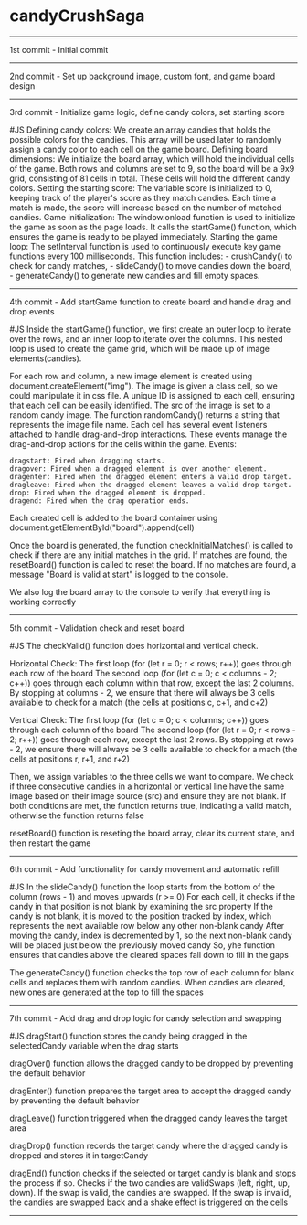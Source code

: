 # candyCrushSaga
************
1st commit - Initial commit
************
2nd commit - Set up background image, custom font, and game board design
************
3rd commit - Initialize game logic, define candy colors, set starting score

#JS 
Defining candy colors: We create an array candies that holds the possible colors for the candies. This array will be used later to randomly assign a candy color to each cell on the game board.
Defining board dimensions: We initialize the board array, which will hold the individual cells of the game. Both rows and columns are set to 9, so the board will be a 9x9 grid, consisting of 81 cells in total. These cells will hold the different candy colors.
Setting the starting score: The variable score is initialized to 0, keeping track of the player's score as they match candies. Each time a match is made, the score will increase based on the number of matched candies.
Game initialization: The window.onload function is used to initialize the game as soon as the page loads. It calls the startGame() function, which ensures the game is ready to be played immediately.
Starting the game loop: The setInterval function is used to continuously execute key game functions every 100 milliseconds. 
This function includes:  - crushCandy() to check for candy matches,
                         - slideCandy() to move candies down the board,
                         - generateCandy() to generate new candies and fill empty spaces.
*******************************
4th commit - Add startGame function to create board and handle drag and drop events

#JS
Inside the startGame() function, we first create an outer loop to iterate over the rows, and an inner loop to iterate over the columns. This nested loop is used to create the game grid, which will be made up of image elements(candies).

For each row and column, a new image element is created using document.createElement("img").
The image is given a class cell, so we could manipulate it in css file.
A unique ID is assigned to each cell, ensuring that each cell can be easily identified.
The src of the image is set to a random candy image. 
The function randomCandy() returns a string that represents the image file name.
Each cell has several event listeners attached to handle drag-and-drop interactions. These events manage the drag-and-drop actions for the cells within the game. Events:

    dragstart: Fired when dragging starts.
    dragover: Fired when a dragged element is over another element.
    dragenter: Fired when the dragged element enters a valid drop target.
    dragleave: Fired when the dragged element leaves a valid drop target.
    drop: Fired when the dragged element is dropped.
    dragend: Fired when the drag operation ends.

Each created cell is added to the board container using document.getElementById("board").append(cell)

Once the board is generated, the function checkInitialMatches() is called to check if there are any initial matches in the grid. If matches are found, the resetBoard() function is called to reset the board. If no matches are found, a message "Board is valid at start" is logged to the console.

We also log the board array to the console to verify that everything is working correctly
************************
5th commit - Validation check and reset board

#JS
The checkValid() function does horizontal and vertical check. 

Horizontal Check:
The first loop (for (let r = 0; r < rows; r++)) goes through each row of the board
The second loop (for (let c = 0; c < columns - 2; c++)) goes through each column within that row, except the last 2 columns. By stopping at columns - 2, we ensure that there will always be 3 cells available to check for a match (the cells at positions c, c+1, and c+2)

Vertical Check:
The first loop (for (let c = 0; c < columns; c++)) goes through each column of the board
The second loop (for (let r = 0; r < rows - 2; r++)) goes through each row, except the last 2 rows. By stopping at rows - 2, we ensure there will always be 3 cells available to check for a mach (the cells at positions r, r+1, and r+2)

Then, we assign variables to the three cells we want to compare. We check if three consecutive candies in a horizontal or vertical line have the same image based on their image source (src) and ensure they are not blank. If both conditions are met, the function returns true, indicating a valid match, otherwise the function returns false 

resetBoard() function is reseting the board array, clear its current state, and then restart the game
***********************
6th commit - Add functionality for candy movement and automatic refill

#JS
In the slideCandy() function the loop starts from the bottom of the column (rows - 1) and moves upwards (r >= 0)
For each cell, it checks if the candy in that position is not blank by examining the src property
If the candy is not blank, it is moved to the position tracked by index, which represents the next available row below any other non-blank candy
After moving the candy, index is decremented by 1, so the next non-blank candy will be placed just below the previously moved candy
So, yhe function ensures that candies above the cleared spaces fall down to fill in the gaps

The generateCandy() function checks the top row of each column for blank cells and replaces them with random candies. When candies are cleared, new ones are generated at the top to fill the spaces
************************
7th commit - Add drag and drop logic for candy selection and swapping

#JS
dragStart() function stores the candy being dragged in the selectedCandy variable when the drag starts

dragOver() function allows the dragged candy to be dropped by preventing the default behavior

dragEnter() function prepares the target area to accept the dragged candy by preventing the default behavior

dragLeave() function triggered when the dragged candy leaves the target area

dragDrop() function records the target candy where the dragged candy is dropped and stores it in targetCandy

dragEnd() function checks if the selected or target candy is blank and stops the process if so. Checks if the two candies are validSwaps (left, right, up, down). If the swap is valid, the candies are swapped. If the swap is invalid, the candies are swapped back and a shake effect is triggered on the cells
**************************